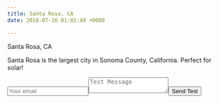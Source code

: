 ```yaml
---
title: Santa Rosa, CA
date: 2018-07-16 01:01:49 +0000

---
```

Santa Rosa, CA

Santa Rosa is the largest city in Sonoma County, California. Perfect for solar!

<form method="POST" action="[https://formspree.io/glen@magnamous.com](https://formspree.io/glen@magnamous.com "https://formspree.io/glen@magnamous.com")"><input type="email" name="email" placeholder="Your email"><textarea name="message" placeholder="Test Message"></textarea><button type="submit">Send Test</button></form>